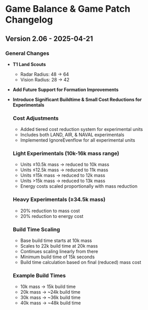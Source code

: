 # Game Balance & Game Patch Changelog

## Version 2.06 - 2025-04-21
### General Changes
- **T1 Land Scouts**
    - Radar Radius: 48 -> 64
    - Vision Radius: 28 -> 42
- **Add Future Support for Formation Improvements**
- **Introduce Significant Buildtime & Small Cost Reductions for Experimentals**
    ### **Cost Adjustments**
    - Added tiered cost reduction system for experimental units
    - Includes both LAND, AIR, & NAVAL experimentals
    - Implemented IgnoreEvenflow for all experimental units

    ### **Light Experimentals (10k-16k mass range)**
    - Units ≤10.5k mass → reduced to 10k mass
    - Units ≤12.5k mass → reduced to 11k mass
    - Units ≤15k mass → reduced to 12k mass
    - Units >15k mass → reduced to 13k mass
    - Energy costs scaled proportionally with mass reduction

    ### **Heavy Experimentals (≥34.5k mass)**
    - 20% reduction to mass cost
    - 20% reduction to energy cost

    ### **Build Time Scaling**
    - Base build time starts at 10k mass
    - Scales to 22k build time at 20k mass
    - Continues scaling linearly from there
    - Minimum build time of 15k seconds
    - Build time calculation based on final (reduced) mass cost

    ### **Example Build Times**
    - 10k mass → 15k build time
    - 20k mass → ~24k build time
    - 30k mass → ~36k build time
    - 40k mass → ~48k build time 